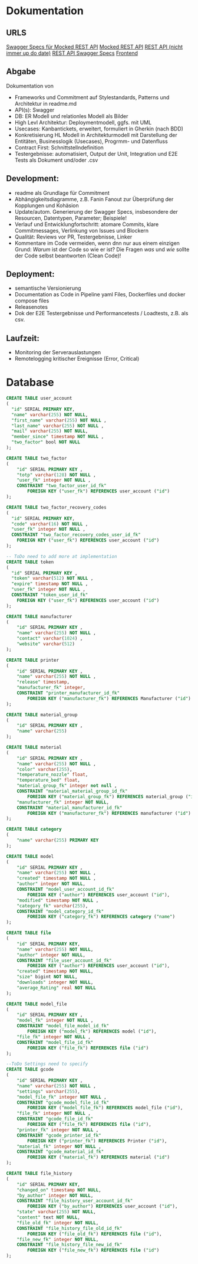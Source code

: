 # Dokumentation

## URLS 
[Swagger Specs für Mocked REST API](http://194.233.162.63:3001)
[Mocked REST API](http://194.233.162.63:3000)
[REST API (nicht immer up do date)](http://194.233.162.63:8080)
[REST API Swagger Specs](http://194.233.162.63:8080/swagger-ui)
[Frontend](http://194.233.162.63:5000)

## Abgabe
Dokumentation von
- Frameworks und Commitment auf Stylestandards, Patterns und Architektur in readme.md
- API(s): Swagger
- DB: ER Modell und relationles Modell als Bilder
- High Levl Architektur: Deploymentmodell, ggfs. mit UML
- Usecases: Kanbantickets, erweitert, formuliert in Gherkin (nach BDD)
- Konkretisierung HL Modell in Architekturmodell mit Darstellung der Entitäten, Businesslogik (Usecases), Progrmm- und Datenfluss
- Contract First: Schnittstellndefinition
- Testergebnisse: automatisiert, Output der Unit, Integration und E2E Tests als Dokument und/oder .csv

## Development:
- readme als Grundlage für Commitment
- Abhängigkeitsdiagramme, z.B. Fanin Fanout zur Überprüfung der Kopplungen und Kohäsion
- Update/autom. Generierung der Swagger Specs, insbesondere der Resourcen, Datentypen, Parameter; Beispiele!
- Verlauf und Entwicklungfortschritt: atomare Commits, klare Commitmessages, Verlinkung von Issues und Blockern
- Qualität: Reviews vor PR, Testergebnisse, Linker
- Kommentare im Code vermeiden, wenn dnn nur aus einem einzigen Grund: *Warum* ist der Code so wie er ist? Die Fragen *was* und *wie* sollte der Code selbst beantworten (Clean Code)!

## Deployment: 
- semantische Versionierung
- Documentation as Code in Pipeline yaml Files, Dockerfiles und docker compose files
- Releasenotes
- Dok der E2E Testergebnisse und Performancetests / Loadtests, z.B. als csv.

## Laufzeit: 
- Monitoring der Serverauslastungen
- Remotelogging kritischer Ereignisse (Error, Critical)

# Database
```sql
CREATE TABLE user_account
(
  "id" SERIAL PRIMARY KEY,
  "name" varchar(255) NOT NULL,
  "first_name" varchar(255) NOT NULL ,
  "last_name" varchar(255) NOT NULL ,
  "mail" varchar(255) NOT NULL,
  "member_since" timestamp NOT NULL ,
  "two_factor" bool NOT NULL  
);

CREATE TABLE two_factor
(
    "id" SERIAL PRIMARY KEY ,
    "totp" varchar(128) NOT NULL ,
    "user_fk" integer NOT NULL ,
    CONSTRAINT "two_factor_user_id_fk"
        FOREIGN KEY ("user_fk") REFERENCES user_account ("id")
);

CREATE TABLE two_factor_recovery_codes
(
  "id" SERIAL PRIMARY KEY,
  "code" varchar(16) NOT NULL ,
  "user_fk" integer NOT NULL ,
  CONSTRAINT "two_factor_recovery_codes_user_id_fk"
    FOREIGN KEY ("user_fk") REFERENCES user_account ("id")
);

-- ToDo need to add more at implementation
CREATE TABLE token
(
  "id" SERIAL PRIMARY KEY ,
  "token" varchar(512) NOT NULL ,
  "expire" timestamp NOT NULL ,
  "user_fk" integer NOT NULL ,
  CONSTRAINT "token_user_id_fk"
    FOREIGN KEY ("user_fk") REFERENCES user_account ("id")
);

CREATE TABLE manufacturer
(
    "id" SERIAL PRIMARY KEY ,
    "name" varchar(255) NOT NULL ,
    "contact" varchar(1024) ,
    "website" varchar(512)
);

CREATE TABLE printer
(
    "id" SERIAL PRIMARY KEY ,
    "name" varchar(255) NOT NULL ,
    "release" timestamp,
    "manufacturer_fk" integer,
    CONSTRAINT "printer_manufacturer_id_fk"
        FOREIGN KEY ("manufacturer_fk") REFERENCES Manufacturer ("id")
);

CREATE TABLE material_group
(
    "id" SERIAL PRIMARY KEY ,
    "name" varchar(255) 
);

CREATE TABLE material
(
    "id" SERIAL PRIMARY KEY ,
    "name" varchar(255) NOT NULL ,
    "color" varchar(255),
    "temperature_nozzle" float,
    "temperature_bed" float,
    "material_group_fk" integer not null ,
    CONSTRAINT "material_material_group_id_fk"
        FOREIGN KEY ("material_group_fk") REFERENCES material_group ("id"),
    "manufacturer_fk" integer NOT NULL,
    CONSTRAINT "material_manufacturer_id_fk"
        FOREIGN KEY ("manufacturer_fk") REFERENCES manufacturer ("id")
);

CREATE TABLE category
(
    "name" varchar(255) PRIMARY KEY 
);

CREATE TABLE model
(
    "id" SERIAL PRIMARY KEY ,
    "name" varchar(255) NOT NULL ,
    "created" timestamp NOT NULL ,
    "author" integer NOT NULL,
    CONSTRAINT "model_user_account_id_fk"
        FOREIGN KEY ("author") REFERENCES user_account ("id"),
    "modified" timestamp NOT NULL ,
    "category_fk" varchar(255),
    CONSTRAINT "model_category_id_fk"
        FOREIGN KEY ("category_fk") REFERENCES category ("name")    
);

CREATE TABLE file
(
    "id" SERIAL PRIMARY KEY,
    "name" varchar(255) NOT NULL,
    "author" integer NOT NULL,
    CONSTRAINT "file_user_account_id_fk"
        FOREIGN KEY ("author") REFERENCES user_account ("id"),
    "created" timestamp NOT NULL,
    "size" bigint NOT NULL,
    "downloads" integer NOT NULL,
    "average_Rating" real NOT NULL
);

CREATE TABLE model_file
(
    "id" SERIAL PRIMARY KEY ,
    "model_fk" integer NOT NULL ,
    CONSTRAINT "model_file_model_id_fk"
        FOREIGN KEY ("model_fk") REFERENCES model ("id"),
    "file_fk" integer NOT NULL ,
    CONSTRAINT "model_file_id_fk"
        FOREIGN KEY ("file_fk") REFERENCES file ("id")
);

--ToDo Settings need to specify
CREATE TABLE gcode
(
    "id" SERIAL PRIMARY KEY ,
    "name" varchar(255) NOT NULL ,
    "settings" varchar(255),
    "model_file_fk" integer NOT NULL ,
    CONSTRAINT "gcode_model_file_id_fk"
        FOREIGN KEY ("model_file_fk") REFERENCES model_file ("id"),
    "file_fk" integer NOT NULL ,
    CONSTRAINT "gcode_file_id_fk"
        FOREIGN KEY ("file_fk") REFERENCES file ("id"),
    "printer_fk" integer NOT NULL ,
    CONSTRAINT "gcode_printer_id_fk"
        FOREIGN KEY ("printer_fk") REFERENCES Printer ("id"),
    "material_fk" integer NOT NULL ,
    CONSTRAINT "gcode_material_id_fk"
        FOREIGN KEY ("material_fk") REFERENCES material ("id")
);

CREATE TABLE file_history
(
    "id" SERIAL PRIMARY KEY,
    "changed_on" timestamp NOT NULL,
    "by_author" integer NOT NULL,
    CONSTRAINT "file_history_user_account_id_fk"
        FOREIGN KEY ("by_author") REFERENCES user_account ("id"),
    "state" varchar(255) NOT NULL,
    "content" text NOT NULL,
    "file_old_fk" integer NOT NULL,
    CONSTRAINT "file_history_file_old_id_fk"
        FOREIGN KEY ("file_old_fk") REFERENCES file ("id"),
    "file_new_fk" integer NOT NULL,
    CONSTRAINT "file_history_file_new_id_fk"
        FOREIGN KEY ("file_new_fk") REFERENCES file ("id")
);

```
